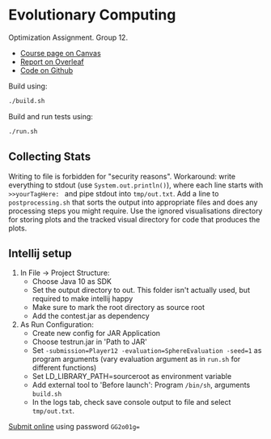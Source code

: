 # Evolutionary Computing

Optimization Assignment. Group 12.

* [Course page on Canvas](https://canvas.vu.nl/courses/34739)
* [Report on Overleaf](https://www.overleaf.com/19178866swqfmddgvbhg#/71722249/)
* [Code on Github](https://github.com/janaleible/evolutionary-computing)

Build using:
```bash
./build.sh
```

Build and run tests using:
```bash
./run.sh
```
 
## Collecting Stats
Writing to file is forbidden for "security reasons".
Workaround: write everything to stdout (use `System.out.println()`), where each line starts with `>>yourTagHere: ` and pipe stdout into `tmp/out.txt`.
Add a line to `postprocessing.sh` that sorts the output into appropriate files and does any processing steps you might require.
Use the ignored visualisations directory for storing plots and the tracked visual directory for code that produces the plots.

## Intellij setup
1. In File -> Project Structure:
    * Choose Java 10 as SDK
    * Set the output directory to out. This folder isn't actually used, but required to make intellij happy
    * Make sure to mark the root directory as source root
    * Add the contest.jar as dependency
2. As Run Configuration:
    * Create new config for JAR Application
    * Choose testrun.jar in 'Path to JAR'
    * Set `-submission=Player12 -evaluation=SphereEvaluation -seed=1` as program arguments (vary evaluation argument as in `run.sh` for different functions)
    * Set LD_LIBRARY_PATH=sourceroot as environment variable
    * Add external tool to 'Before launch': Program `/bin/sh`, arguments `build.sh`
    * In the logs tab, check save console output to file and select `tmp/out.txt`.

[Submit online](http://mac360.few.vu.nl:8080/EC_BB_ASSIGNMENT/index.html) using password `GG2o01g=`
